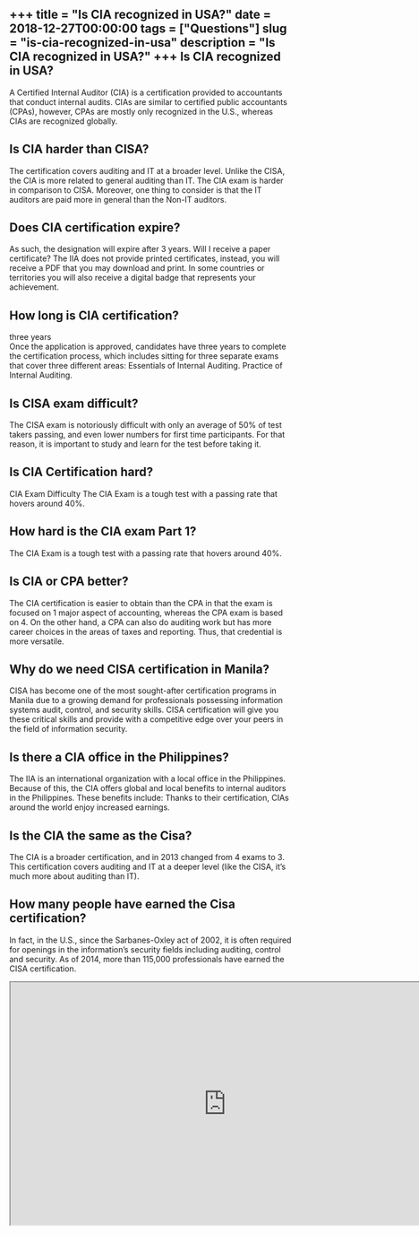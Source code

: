 +++
title = "Is CIA recognized in USA?"
date = 2018-12-27T00:00:00
tags = ["Questions"]
slug = "is-cia-recognized-in-usa"
description = "Is CIA recognized in USA?"
+++
Is CIA recognized in USA?
-------------------------

A Certified Internal Auditor (CIA) is a certification provided to accountants that conduct internal audits. CIAs are similar to certified public accountants (CPAs), however, CPAs are mostly only recognized in the U.S., whereas CIAs are recognized globally.

Is CIA harder than CISA?
------------------------

The certification covers auditing and IT at a broader level. Unlike the CISA, the CIA is more related to general auditing than IT. The CIA exam is harder in comparison to CISA. Moreover, one thing to consider is that the IT auditors are paid more in general than the Non-IT auditors.

Does CIA certification expire?
------------------------------

As such, the designation will expire after 3 years. Will I receive a paper certificate? The IIA does not provide printed certificates, instead, you will receive a PDF that you may download and print. In some countries or territories you will also receive a digital badge that represents your achievement.

How long is CIA certification?
------------------------------

three years  
Once the application is approved, candidates have three years to complete the certification process, which includes sitting for three separate exams that cover three different areas: Essentials of Internal Auditing. Practice of Internal Auditing.

Is CISA exam difficult?
-----------------------

The CISA exam is notoriously difficult with only an average of 50% of test takers passing, and even lower numbers for first time participants. For that reason, it is important to study and learn for the test before taking it.

Is CIA Certification hard?
--------------------------

CIA Exam Difficulty The CIA Exam is a tough test with a passing rate that hovers around 40%.

How hard is the CIA exam Part 1?
--------------------------------

The CIA Exam is a tough test with a passing rate that hovers around 40%.

Is CIA or CPA better?
---------------------

The CIA certification is easier to obtain than the CPA in that the exam is focused on 1 major aspect of accounting, whereas the CPA exam is based on 4. On the other hand, a CPA can also do auditing work but has more career choices in the areas of taxes and reporting. Thus, that credential is more versatile.

Why do we need CISA certification in Manila?
--------------------------------------------

CISA has become one of the most sought-after certification programs in Manila due to a growing demand for professionals possessing information systems audit, control, and security skills. CISA certification will give you these critical skills and provide with a competitive edge over your peers in the field of information security.

Is there a CIA office in the Philippines?
-----------------------------------------

The IIA is an international organization with a local office in the Philippines. Because of this, the CIA offers global and local benefits to internal auditors in the Philippines. These benefits include: Thanks to their certification, CIAs around the world enjoy increased earnings.

Is the CIA the same as the Cisa?
--------------------------------

The CIA is a broader certification, and in 2013 changed from 4 exams to 3. This certification covers auditing and IT at a deeper level (like the CISA, it’s much more about auditing than IT).

How many people have earned the Cisa certification?
---------------------------------------------------

In fact, in the U.S., since the Sarbanes-Oxley act of 2002, it is often required for openings in the information’s security fields including auditing, control and security. As of 2014, more than 115,000 professionals have earned the CISA certification.

<iframe allow="accelerometer; autoplay; clipboard-write; encrypted-media; gyroscope; picture-in-picture" allowfullscreen="" class="__youtube_prefs__  epyt-is-override  no-lazyload" data-no-lazy="1" data-origheight="433" data-origwidth="770" data-skipgform_ajax_framebjll="" height="433" id="_ytid_90333" loading="lazy" src="https://www.youtube.com/embed/OldLheYkgPc?enablejsapi=1&autoplay=0&cc_load_policy=0&cc_lang_pref=&iv_load_policy=1&loop=0&modestbranding=0&rel=1&fs=1&playsinline=0&autohide=2&theme=dark&color=red&controls=1&" title="YouTube player" width="770"></iframe>